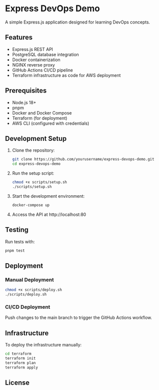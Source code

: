 # Express DevOps Demo

A simple Express.js application designed for learning DevOps concepts.

## Features

- Express.js REST API
- PostgreSQL database integration
- Docker containerization
- NGINX reverse proxy
- GitHub Actions CI/CD pipeline
- Terraform infrastructure as code for AWS deployment

## Prerequisites

- Node.js 18+
- pnpm
- Docker and Docker Compose
- Terraform (for deployment)
- AWS CLI (configured with credentials)

## Development Setup

1. Clone the repository:

   ```bash
   git clone https://github.com/yourusername/express-devops-demo.git
   cd express-devops-demo
   ```

2. Run the setup script:

   ```bash
   chmod +x scripts/setup.sh
   ./scripts/setup.sh
   ```

3. Start the development environment:

   ```bash
   docker-compose up
   ```

4. Access the API at http://localhost:80

## Testing

Run tests with:

```bash
pnpm test
```

## Deployment

### Manual Deployment

```bash
chmod +x scripts/deploy.sh
./scripts/deploy.sh
```

### CI/CD Deployment

Push changes to the main branch to trigger the GitHub Actions workflow.

## Infrastructure

To deploy the infrastructure manually:

```bash
cd terraform
terraform init
terraform plan
terraform apply
```

## License
